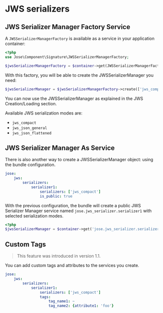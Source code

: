 # JWS serializers

## JWS Serializer Manager Factory Service

A `JWSSerializerManagerFactory` is available as a service in your application container:

```php
<?php
use Jose\Component\Signature\JWSSerializerManagerFactory;

$jwsSerializerManagerFactory = $container->get(JWSSerializerManagerFactory::class);
```

With this factory, you will be able to create the JWSSerializerManager you need:

```php
$jwsSerializerManager = $jwsSerializerManagerFactory->create(['jws_compact']);
```

You can now use the JWSSerializerManager as explained in the JWS Creation/Loading section.

Available JWS serialization modes are:

* `jws_compact`
* `jws_json_general`
* `jws_json_flattened`

## JWS Serializer Manager As Service

There is also another way to create a JWSSerializerManager object: using the bundle configuration.

```yaml
jose:
    jws:
        serializers:
            serializer1:
                serializers: ['jws_compact']
                is_public: true
```

With the previous configuration, the bundle will create a public JWS Serializer Manager service named `jose.jws_serializer.serializer1` with selected serialization modes.

```php
<?php
$jwsSerializerManager = $container->get('jose.jws_serializer.serializer1');
```

## Custom Tags

> This feature was introduced in version 1.1.

You can add custom tags and attributes to the services you create.

```yaml
jose:
    jws:
        serializers:
            serializer1:
                serializers: ['jws_compact']
                tags:
                    tag_name1: ~
                    tag_name2: {attribute1: 'foo'}
```

